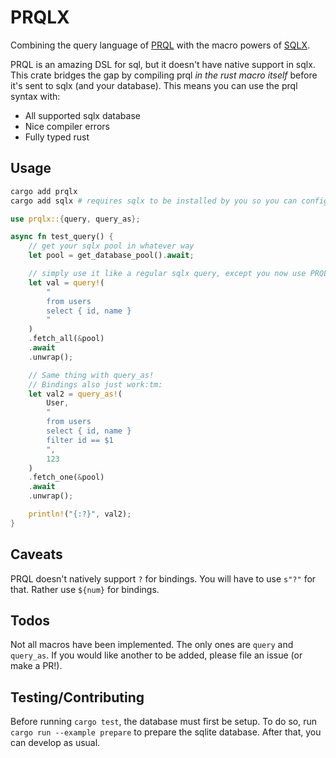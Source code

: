 # PRQLX

Combining the query language of [PRQL](https://prql-lang.org) with the macro powers of [SQLX](https://docs.rs/sqlx).

PRQL is an amazing DSL for sql, but it doesn't have native support in sqlx. This crate bridges the gap by compiling prql _in the rust macro itself_ before it's sent to sqlx (and your database). This means you can use the prql syntax with:

- All supported sqlx database
- Nice compiler errors
- Fully typed rust

## Usage

```sh
cargo add prqlx
cargo add sqlx # requires sqlx to be installed by you so you can configure it correctly
```

```rs
use prqlx::{query, query_as};

async fn test_query() {
    // get your sqlx pool in whatever way
    let pool = get_database_pool().await;

    // simply use it like a regular sqlx query, except you now use PRQL!
    let val = query!(
        "
        from users
        select { id, name }
        "
    )
    .fetch_all(&pool)
    .await
    .unwrap();

    // Same thing with query_as!
    // Bindings also just work:tm:
    let val2 = query_as!(
        User,
        "
        from users
        select { id, name }
        filter id == $1
        ",
        123
    )
    .fetch_one(&pool)
    .await
    .unwrap();

    println!("{:?}", val2);
}
```

## Caveats

PRQL doesn't natively support `?` for bindings. You will have to use `s"?"` for that. Rather use `${num}` for bindings.

## Todos

Not all macros have been implemented. The only ones are `query` and `query_as`. If you would like another to be added, please file an issue (or make a PR!).

## Testing/Contributing

Before running `cargo test`, the database must first be setup. To do so, run `cargo run --example prepare` to prepare the sqlite database. After that, you can develop as usual.
